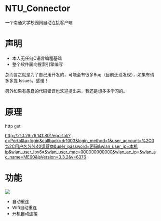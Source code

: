 # NTU_Connector
一个南通大学校园网自动连接客户端

# 声明

- 本人无任何C语言编程基础
- 整个软件面向搜索引擎编写

总而言之就是为了自己用开发的，可能会有很多Bug（目前还没发现），如果有请多多提 Issues，感谢！

另外如果有愚蠢的代码错误也欢迎提出来，我还是想多多学习的。

# 原理

http get

http://210.29.79.141:801/eportal/?c=Portal&a=login&callback=dr1003&login_method=1&user_account=%2C0%2C用户名%%40运营商&user_password=密码&wlan_user_ip=本机ip&wlan_user_ipv6=&wlan_user_mac=000000000000&wlan_ac_ip=&wlan_ac_name=ME60&jsVersion=3.3.2&v=6376

# 功能

<img src="https://chevereto.left.pink/images/2020/12/13/Snipaste_2020-12-13_21-57-44.png" style="zoom: 100%;" />

- 自动重连
- Wifi自动重连
- 开机自动连接
